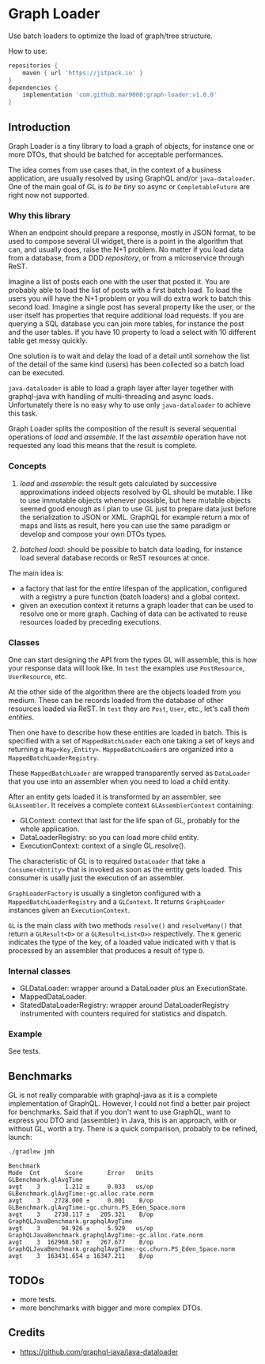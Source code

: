 # Graph Loader

Use batch loaders to optimize the load of graph/tree structure.

How to use:
```groovy
repositories {
    maven { url 'https://jitpack.io' }
}
dependencies {
    implementation 'com.github.mar9000:graph-loader:v1.0.0'
}
```

## Introduction

Graph Loader is a tiny library to load a graph of objects,
for instance one or more DTOs, that should be batched for acceptable performances.

The idea comes from use cases that, in the context of a business application, are
usually resolved by using GraphQL and/or `java-dataloader`.
One of the main goal of GL is *to be tiny* so async or `CompletableFuture` are right now not
supported.

### Why this library

When an endpoint should prepare a response, mostly in JSON format, to be used
to compose several UI widget,  there is a point in the algorithm
that can, and usually does, raise the N+1 problem. No matter if you load data from
a database, from a DDD *repository*, or from a microservice through ReST.

Imagine a list of posts each one with the user that posted it. You are probably able
to load the list of posts with a first batch load. To load the users you will have
the N+1 problem or you will do extra work to batch this second load.
Imagine a single post has several property like the user, or the user itself has
properties that require additional load requests.
If you are querying a SQL database you can join more tables, for instance the
post and the user tables. If you have 10 property to load a select with 10 different
table get messy quickly.

One solution is to wait and delay the load of a detail until somehow the list of the detail
of the same kind (users) has been collected so a batch load can be executed.

`java-dataloader` is able to load a graph layer after layer together with graphql-java
with handling of multi-threading and async loads. Unfortunately there is no easy why
to use only `java-dataloader` to achieve this task.

Graph Loader splits the composition of the result is several sequential operations
of *load* and *assemble*.
If the last *assemble* operation have not requested any load this means that
the result is complete.

### Concepts

1. *load* and *assemble*: the result gets calculated by successive approximations indeed objects resolved by GL
should be mutable. I like to use immutable objects whenever possible,
but here mutable objects seemed good enough as I plan to use GL just to prepare data
just before the serialization to JSON or XML. GraphQL for example return a mix of maps and lists
as result, here you can use the same paradigm or develop and compose your own
DTOs types.

1. *batched load*: should be possible to batch data loading, for instance load several database records or ReST
resources at once.

The main idea is:

  * a factory that last for the entire lifespan of the application,
configured with a registry a pure function (batch loaders) and a global context.
  * given an execution context it returns a graph loader that can be used to resolve
  one or more graph. Caching of data can be activated to reuse resources loaded by preceding
  executions.

### Classes

One can start designing the API from the types GL will assemble, this is how your response
data will look like. In `test` the examples use `PostResource`, `UserResource`, etc.

At the other side of the algorithm there are the objects loaded from you medium.
These can be records loaded from the database of other resources loaded via ReST.
In `test` they are `Post`, `User`, etc., let's call them *entities*.

Then one have to describe how these entities are loaded in batch. This is specified
with a set of `MappedBatchLoader` each one taking a set of keys and returning
a `Map<Key,Entity>`. `MappedBatchLoader`s are organized into a `MappedBatchLoaderRegistry`.

These `MappedBatchLoader` are wrapped transparently served as `DataLoader` that you use into an assembler
when you need to load a child entity.

After an entity gets loaded it is transformed by an assembler, see `GLAssembler`. It receives
a complete context `GLAssemblerContext` containing:
  - GLContext: context that last for the life span of GL, probably for the whole application.
  - DataLoaderRegistry: so you can load more child entity.
  - ExecutionContext: context of a single GL.resolve().

The characteristic of GL is to required `DataLoader` that take a `Consumer<Entity>`
that is invoked as soon as the entity gets loaded. This consumer is usally just the execution
of an assembler.

`GraphLoaderFactory` is usually a singleton configured with a `MappedBatchLoaderRegistry`
and a `GLContext`. It returns `GraphLoader` instances given an `ExecutionContext`.

`GL` is the main class with two methods `resolve()` and `resolveMany()` that return a
`GLResult<D>` or a `GLResult<List<D>>` respectively. The `K` generic indicates the
type of the key, of a loaded value indicated with `V` that is processed by an assembler
that produces a result of type
`D`.
 
 ### Internal classes

- GLDataLoader: wrapper around a DataLoader plus an ExecutionState.
- MappedDataLoader.
- StatedDataLoaderRegistry: wrapper around DataLoaderRegistry instrumented with counters
required for statistics and dispatch.

### Example

See tests.

## Benchmarks

GL is not really comparable with graphql-java as it is a complete implementation
of GraphQL. However, I could not find a better pair project for benchmarks.
Said that if you don't want to use GraphQL, want to express you DTO and (assembler)
in Java, this is an approach, with or without GL, worth a try.
There is a quick comparison, probably to be refined, launch:

```bash
./gradlew jmh
```

```
Benchmark                                                             Mode  Cnt       Score       Error   Units
GLBenchmark.glAvgTime                                                 avgt    3       1.212 ±     0.033   us/op
GLBenchmark.glAvgTime:·gc.alloc.rate.norm                             avgt    3    2728.000 ±     0.001    B/op
GLBenchmark.glAvgTime:·gc.churn.PS_Eden_Space.norm                    avgt    3    2730.117 ±   205.321    B/op
GraphQLJavaBenchmark.graphqlAvgTime                                   avgt    3      94.926 ±     5.929   us/op
GraphQLJavaBenchmark.graphqlAvgTime:·gc.alloc.rate.norm               avgt    3  162968.507 ±   267.677    B/op
GraphQLJavaBenchmark.graphqlAvgTime:·gc.churn.PS_Eden_Space.norm      avgt    3  163431.654 ± 16347.211    B/op
```

## TODOs

  * more tests.
  * more benchmarks with bigger and more complex DTOs.

## Credits

* https://github.com/graphql-java/java-dataloader
